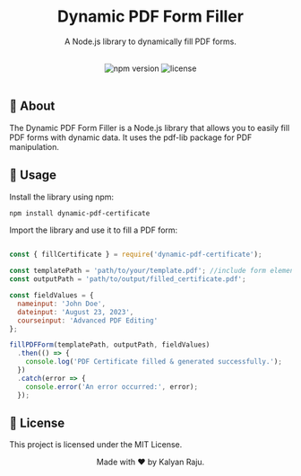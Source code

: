 
<div align="center">
  <h1>Dynamic PDF Form Filler</h1>
  <p>A Node.js library to dynamically fill PDF forms.</p>
</div>

<br>

<div align="center">
  <!-- Replace with your npm package version badge -->
  <img src="https://img.shields.io/npm/v/dynamic-pdf-certificate.svg" alt="npm version" />
  <!-- Replace with your license badge -->
  <img src="https://img.shields.io/npm/l/dynamic-pdf-certificate.svg" alt="license" />
</div>

<br>

## 📖 About

The Dynamic PDF Form Filler is a Node.js library that allows you to easily fill PDF forms with dynamic data. It uses the pdf-lib package for PDF manipulation.

## 🚀 Usage

Install the library using npm:

```bash
npm install dynamic-pdf-certificate
```
Import the library and use it to fill a PDF form:

```javascript

const { fillCertificate } = require('dynamic-pdf-certificate');

const templatePath = 'path/to/your/template.pdf'; //include form elements to be filled in your pdf. use adobe pdf or similar tools.
const outputPath = 'path/to/output/filled_certificate.pdf';

const fieldValues = {
  nameinput: 'John Doe',
  dateinput: 'August 23, 2023',
  courseinput: 'Advanced PDF Editing'
};

fillPDFForm(templatePath, outputPath, fieldValues)
  .then(() => {
    console.log('PDF Certificate filled & generated successfully.');
  })
  .catch(error => {
    console.error('An error occurred:', error);
  });
```
## 📄 License
This project is licensed under the MIT License.

<div align="center">
  Made with ❤️ by Kalyan Raju.
</div>
